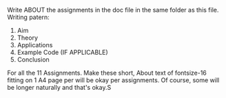 Write ABOUT the assignments in the doc file in the same folder as this file.
Writing patern:
1. Aim
2. Theory
3. Applications 
4. Example Code (IF APPLICABLE)
5. Conclusion

For all the 11 Assignments. Make these short, About text of fontsize-16 fitting on 1 A4 page per will be okay per assignments. Of course, some will be longer naturally and that's okay.S